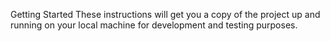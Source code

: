 Getting Started
These instructions will get you a copy of the project up and running on your local machine for development and testing purposes.
